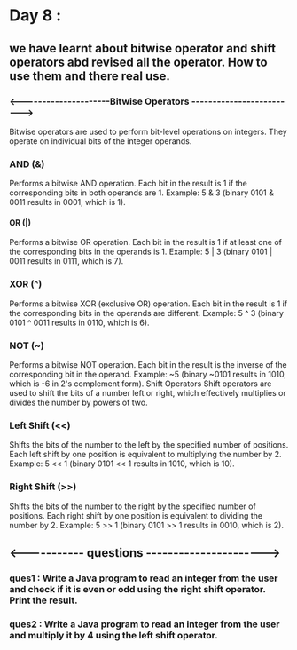 # Day 8 : 
## we have learnt about bitwise operator and shift operators abd revised all the operator.  How to use them and there real use.

### <---------------------Bitwise Operators ------------------------->


Bitwise operators are used to perform bit-level operations on integers. They operate on individual bits of the integer operands.

### AND (&)

Performs a bitwise AND operation.
Each bit in the result is 1 if the corresponding bits in both operands are 1.
Example: 5 & 3 (binary 0101 & 0011 results in 0001, which is 1).
#### OR (|)

Performs a bitwise OR operation.
Each bit in the result is 1 if at least one of the corresponding bits in the operands is 1.
Example: 5 | 3 (binary 0101 | 0011 results in 0111, which is 7).
### XOR (^)

Performs a bitwise XOR (exclusive OR) operation.
Each bit in the result is 1 if the corresponding bits in the operands are different.
Example: 5 ^ 3 (binary 0101 ^ 0011 results in 0110, which is 6).
### NOT (~)

Performs a bitwise NOT operation.
Each bit in the result is the inverse of the corresponding bit in the operand.
Example: ~5 (binary ~0101 results in 1010, which is -6 in 2's complement form).
Shift Operators
Shift operators are used to shift the bits of a number left or right, which effectively multiplies or divides the number by powers of two.

### Left Shift (<<)

Shifts the bits of the number to the left by the specified number of positions.
Each left shift by one position is equivalent to multiplying the number by 2.
Example: 5 << 1 (binary 0101 << 1 results in 1010, which is 10).



### Right Shift (>>)

Shifts the bits of the number to the right by the specified number of positions.
Each right shift by one position is equivalent to dividing the number by 2.
Example: 5 >> 1 (binary 0101 >> 1 results in 0010, which is 2).


## <----------- questions ----------------------><br>


### ques1 : Write a Java program to read an integer from the user and check if it is even or odd using the right shift operator. Print the result.<br>
### ques2 : Write a Java program to read an integer from the user and multiply it by 4 using the left shift operator.

